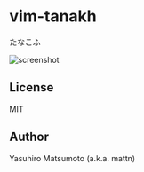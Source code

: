 # vim-tanakh

たなこふ

![screenshot](https://raw.githubusercontent.com/mattn/vim-tanakh/master/screenshot.gif)

## License

MIT

## Author

Yasuhiro Matsumoto (a.k.a. mattn)
